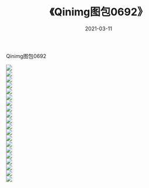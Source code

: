 ﻿---
layout: post
title:  《Qinimg图包0692》
date:   2021-03-11
img: http://imgx.orgx.ga/Qinimg图包/Qinimg图包0692/000.jpg
categories: [美女, 清纯, 唯美]
---

Qinimg图包0692

 ![](http://imgx.orgx.ga/Qinimg图包/Qinimg图包0692/001.jpg) <br>![](http://imgx.orgx.ga/Qinimg图包/Qinimg图包0692/002.jpg) <br>![](http://imgx.orgx.ga/Qinimg图包/Qinimg图包0692/003.jpg) <br>![](http://imgx.orgx.ga/Qinimg图包/Qinimg图包0692/004.jpg) <br>![](http://imgx.orgx.ga/Qinimg图包/Qinimg图包0692/005.jpg) <br>![](http://imgx.orgx.ga/Qinimg图包/Qinimg图包0692/006.jpg) <br>![](http://imgx.orgx.ga/Qinimg图包/Qinimg图包0692/007.jpg) <br>![](http://imgx.orgx.ga/Qinimg图包/Qinimg图包0692/008.jpg) <br>![](http://imgx.orgx.ga/Qinimg图包/Qinimg图包0692/009.jpg) <br>![](http://imgx.orgx.ga/Qinimg图包/Qinimg图包0692/010.jpg) <br>![](http://imgx.orgx.ga/Qinimg图包/Qinimg图包0692/011.jpg) <br>![](http://imgx.orgx.ga/Qinimg图包/Qinimg图包0692/012.jpg) <br>![](http://imgx.orgx.ga/Qinimg图包/Qinimg图包0692/013.jpg) <br>![](http://imgx.orgx.ga/Qinimg图包/Qinimg图包0692/014.jpg) <br>![](http://imgx.orgx.ga/Qinimg图包/Qinimg图包0692/015.jpg) <br>![](http://imgx.orgx.ga/Qinimg图包/Qinimg图包0692/016.jpg) <br>![](http://imgx.orgx.ga/Qinimg图包/Qinimg图包0692/017.jpg) <br>![](http://imgx.orgx.ga/Qinimg图包/Qinimg图包0692/018.jpg) <br>![](http://imgx.orgx.ga/Qinimg图包/Qinimg图包0692/019.jpg) <br>![](http://imgx.orgx.ga/Qinimg图包/Qinimg图包0692/020.jpg) <br>
